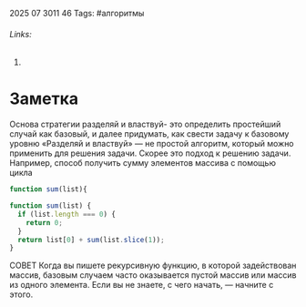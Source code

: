 2025 07 3011 46
Tags: #алгоритмы 
###### Links: 
1) 
# Заметка
Основа стратегии разделяй и властвуй- это определить простейший случай как базовый, и далее придумать, как свести задачу к базовому уровню
«Разделяй и властвуй» — не простой алгоритм, который можно применить для решения задачи. Скорее это подход к решению задачи.
Например, способ получить сумму элементов массива  с помощью цикла
```js
function sum(list){
```

```js
function sum(list) {
  if (list.length === 0) {
    return 0;
  }
  return list[0] + sum(list.slice(1));
}
```
СОВЕТ Когда вы пишете рекурсивную функцию, в которой задействован массив, базовым случаем часто оказывается пустой массив или массив из одного элемента. Если вы не знаете, с чего начать, — начните с этого.